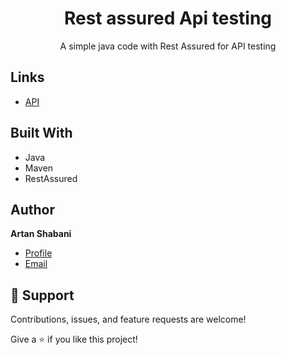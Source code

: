 <h1 align="center"> Rest assured Api testing </h1>

<p align="center">A simple java code with Rest Assured for API testing</p>

## Links

- [API](<API Link> "https://www.gorest.co.in/public/v2/users")



## Built With

- Java
- Maven
- RestAssured

  
## Author

**Artan Shabani**

- [Profile]("https://github.com/tanTarantino"Artan.sh")
- [Email](mailto:aartan.shabani@gmail.com?subject=Hi "Hi!")

## 🤝 Support

Contributions, issues, and feature requests are welcome!

Give a ⭐️ if you like this project!
